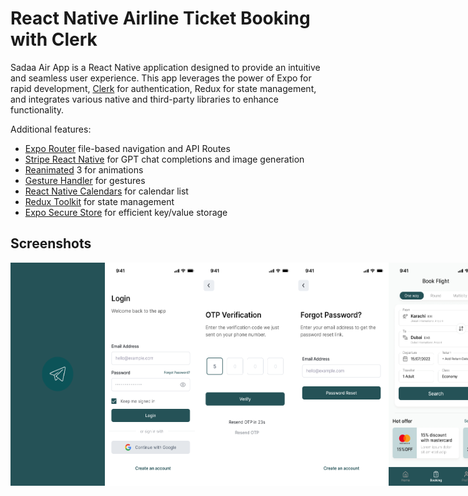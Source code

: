 # React Native Airline Ticket Booking with Clerk

Sadaa Air App is a React Native application designed to provide an intuitive and seamless user experience. This app leverages the power of Expo for rapid development, [Clerk](https://go.clerk.com/wvMHe8T) for authentication, Redux for state management, and integrates various native and third-party libraries to enhance functionality.


Additional features:

- [Expo Router](https://docs.expo.dev/routing/introduction/) file-based navigation and API Routes
- [Stripe React Native](https://www.npmjs.com/package/@stripe/stripe-react-native) for GPT chat completions and image generation
- [Reanimated](https://docs.swmansion.com/react-native-reanimated/) 3 for animations
- [Gesture Handler](https://docs.swmansion.com/react-native-gesture-handler/) for gestures
- [React Native Calendars](https://www.npmjs.com/package/react-native-calendars) for calendar list
- [Redux Toolkit](https://redux-toolkit.js.org/) for state management
- [Expo Secure Store](https://github.com/mrousavy/react-native-mmkv) for efficient key/value storage

## Screenshots

<div style="display: flex; flex-direction: 'row';">
<img src="./screenshots/101. Splash.png" width=30%>
<img src="./screenshots/102. Email login.png" width=30%>
<img src="./screenshots/104. Verify  OTP.png" width=30%>
<img src="./screenshots/105. Forgot Password.png" width=30%>
<img src="./screenshots/108. Home.png" width=30%>
<img src="./screenshots/110. Search Result.png" width=30%>
<img src="./screenshots/111. Flight Details.png" width=30%>
<img src="./screenshots/112. Seats.png" width=30%>
<img src="./screenshots/114. Payment.png" width=30%>
<img src="./screenshots/115. Boarding Pass.png" width=30%>
<img src="./screenshots/116. My bookings.png" width=30%>

</div>
